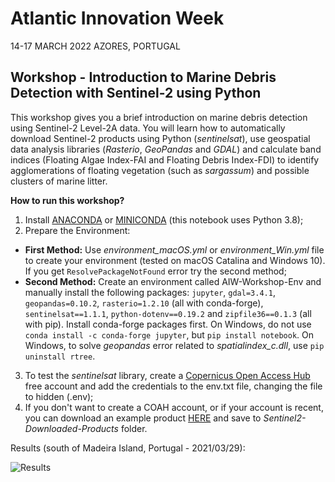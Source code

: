 # Atlantic Innovation Week

14-17 MARCH 2022 
AZORES, PORTUGAL

## Workshop - Introduction to Marine Debris Detection with Sentinel-2 using Python

This workshop gives you a brief introduction on marine debris detection using Sentinel-2 Level-2A data. You will learn how to automatically download Sentinel-2 products using Python (*sentinelsat*), use geospatial data analysis libraries (*Rasterio*, *GeoPandas* and *GDAL*) and calculate band indices (Floating Algae Index-FAI and Floating Debris Index-FDI) to identify agglomerations of floating vegetation (such as *sargassum*) and possible clusters of marine litter.

**How to run this workshop?**
1. Install [ANACONDA](https://www.anaconda.com/products/individual) or [MINICONDA](https://docs.conda.io/en/latest/miniconda.html) (this notebook uses Python 3.8);
2. Prepare the Environment:
- **First Method:** Use *environment_macOS.yml* or *environment_Win.yml* file to create your environment (tested on macOS Catalina and Windows 10). If you get `ResolvePackageNotFound` error try the second method;  
- **Second Method:** Create an environment called AIW-Workshop-Env and manually install the following packages: `jupyter`, `gdal=3.4.1`, `geopandas=0.10.2`, `rasterio=1.2.10` (all with conda-forge), `sentinelsat==1.1.1`, `python-dotenv==0.19.2` and `zipfile36==0.1.3` (all with pip). Install conda-forge packages first. On Windows, do not use `conda install -c conda-forge jupyter`, but `pip install notebook`. On Windows, to solve *geopandas* error related to *spatialindex_c.dll*, use `pip uninstall rtree`.
3. To test the *sentinelsat* library, create a [Copernicus Open Access Hub](https://scihub.copernicus.eu/dhus/#/self-registration) free account and add the credentials to the env.txt file, changing the file to hidden (.env); 
4. If you don't want to create a COAH account, or if your account is recent, you can download an example product [HERE](https://drive.google.com/drive/folders/1oMTw1laADQHn2_uwDBVKm6YoAcBr2XPt?usp=sharing) and save to *Sentinel2-Downloaded-Products* folder.

Results (south of Madeira Island, Portugal - 2021/03/29):

![Results](https://user-images.githubusercontent.com/69935277/155123275-18cb4f19-2861-44d1-b41f-fbb52c4c5f50.png)
